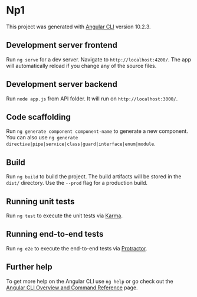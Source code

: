 # Np1

This project was generated with [Angular CLI](https://github.com/angular/angular-cli) version 10.2.3.

## Development server frontend

Run `ng serve` for a dev server. Navigate to `http://localhost:4200/`. The app will automatically reload if you change any of the source files.

## Development server backend

Run `node app.js` from API folder. It will run on `http://localhost:3000/`.

## Code scaffolding

Run `ng generate component component-name` to generate a new component. You can also use `ng generate directive|pipe|service|class|guard|interface|enum|module`.

## Build

Run `ng build` to build the project. The build artifacts will be stored in the `dist/` directory. Use the `--prod` flag for a production build.

## Running unit tests

Run `ng test` to execute the unit tests via [Karma](https://karma-runner.github.io).

## Running end-to-end tests

Run `ng e2e` to execute the end-to-end tests via [Protractor](http://www.protractortest.org/).

## Further help

To get more help on the Angular CLI use `ng help` or go check out the [Angular CLI Overview and Command Reference](https://angular.io/cli) page.
